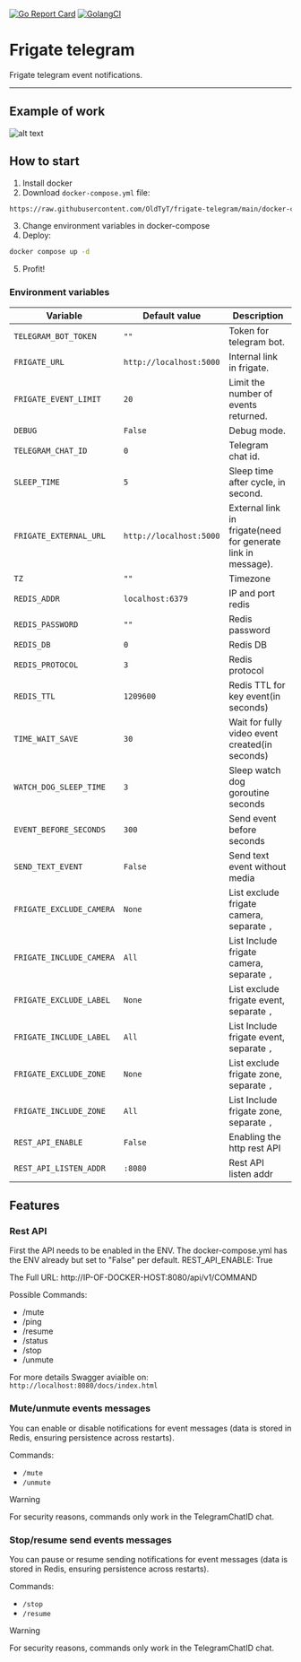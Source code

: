 [![Go Report Card](https://goreportcard.com/badge/github.com/OldTyT/frigate-telegram)](https://goreportcard.com/report/OldTyT/frigate-telegram)
[![GolangCI](https://golangci.com/badges/github.com/OldTyT/frigate-telegram.svg)](https://golangci.com/r/github.com/OldTyT/frigate-telegram)

# Frigate telegram

Frigate telegram event notifications.

---

## Example of work

![alt text](https://raw.githubusercontent.com/OldTyT/frigate-telegram/main/resources/img/telegram_msg.png)

## How to start

1. Install docker
2. Download `docker-compose.yml` file:
```bash
https://raw.githubusercontent.com/OldTyT/frigate-telegram/main/docker-compose.yml
```
3. Change environment variables in docker-compose
4. Deploy:
```bash
docker compose up -d
```
5. Profit!

### Environment variables

| Variable | Default value | Description |
| ----------- | ----------- | ----------- |
| `TELEGRAM_BOT_TOKEN` | `""`| Token for telegram bot. |
| `FRIGATE_URL` | `http://localhost:5000` | Internal link in frigate. |
| `FRIGATE_EVENT_LIMIT` | `20`| 	Limit the number of events returned. |
| `DEBUG` | `False` | Debug mode. |
| `TELEGRAM_CHAT_ID` | `0` | Telegram chat id. |
| `SLEEP_TIME`| `5` | Sleep time after cycle, in second. |
| `FRIGATE_EXTERNAL_URL` | `http://localhost:5000` | External link in frigate(need for generate link in message). |
| `TZ` | `""` | Timezone |
| `REDIS_ADDR` | `localhost:6379` | IP and port redis |
| `REDIS_PASSWORD` | `""` | Redis password |
| `REDIS_DB` | `0` | Redis DB |
| `REDIS_PROTOCOL` | `3` | Redis protocol |
| `REDIS_TTL` | `1209600` | Redis TTL for key event(in seconds) |
| `TIME_WAIT_SAVE` | `30` | Wait for fully video event created(in seconds) |
| `WATCH_DOG_SLEEP_TIME` | `3` | Sleep watch dog goroutine seconds |
| `EVENT_BEFORE_SECONDS` | `300` | Send event before seconds |
| `SEND_TEXT_EVENT` | `False` | Send text event without media |
| `FRIGATE_EXCLUDE_CAMERA` | `None` | List exclude frigate camera, separate `,` |
| `FRIGATE_INCLUDE_CAMERA` | `All` | List Include frigate camera, separate `,` |
| `FRIGATE_EXCLUDE_LABEL` | `None` | List exclude frigate event, separate `,` |
| `FRIGATE_INCLUDE_LABEL` | `All` | List Include frigate event, separate `,` |
| `FRIGATE_EXCLUDE_ZONE` | `None` | List exclude frigate zone, separate `,` |
| `FRIGATE_INCLUDE_ZONE` | `All` | List Include frigate zone, separate `,` |
| `REST_API_ENABLE` | `False` | Enabling the http rest API |
| `REST_API_LISTEN_ADDR` | `:8080` | Rest API listen addr |


## Features

### Rest API

First the API needs to be enabled in the ENV. The docker-compose.yml has the ENV already but set to "False" per default.
REST_API_ENABLE: True

The Full URL: http://IP-OF-DOCKER-HOST:8080/api/v1/COMMAND

Possible Commands: 
- /mute
- /ping
- /resume
- /status
- /stop
- /unmute

For more details Swagger aviaible on: `http://localhost:8080/docs/index.html`

### Mute/unmute events messages

You can enable or disable notifications for event messages (data is stored in Redis, ensuring persistence across restarts).

Commands:
* `/mute`
* `/unmute`

> [!WARNING]
> For security reasons, commands only work in the TelegramChatID chat.

### Stop/resume send events messages

You can pause or resume sending notifications for event messages (data is stored in Redis, ensuring persistence across restarts).

Commands:
* `/stop`
* `/resume`

> [!WARNING]
> For security reasons, commands only work in the TelegramChatID chat.
